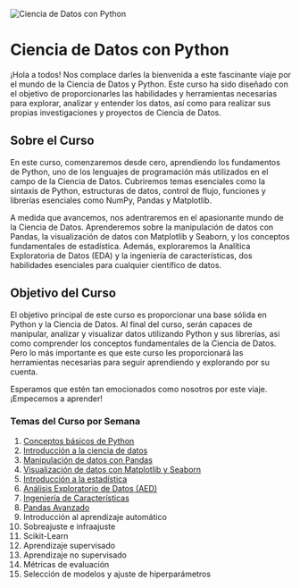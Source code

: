 ![Ciencia de Datos con Python](https://bafybeid5rbkyjz3p26xtmok5fuo4wyhbwzibpw7vnwb2w33clhyoac2vfq.ipfs.w3s.link/datascience.jpg)


# Ciencia de Datos con Python

¡Hola a todos! Nos complace darles la bienvenida a este fascinante viaje por el mundo de la Ciencia de Datos y Python. Este curso ha sido diseñado con el objetivo de proporcionarles las habilidades y herramientas necesarias para explorar, analizar y entender los datos, así como para realizar sus propias investigaciones y proyectos de Ciencia de Datos.

## Sobre el Curso

En este curso, comenzaremos desde cero, aprendiendo los fundamentos de Python, uno de los lenguajes de programación más utilizados en el campo de la Ciencia de Datos. Cubriremos temas esenciales como la sintaxis de Python, estructuras de datos, control de flujo, funciones y librerías esenciales como NumPy, Pandas y Matplotlib.

A medida que avancemos, nos adentraremos en el apasionante mundo de la Ciencia de Datos. Aprenderemos sobre la manipulación de datos con Pandas, la visualización de datos con Matplotlib y Seaborn, y los conceptos fundamentales de estadística. Además, exploraremos la Analítica Exploratoria de Datos (EDA) y la ingeniería de características, dos habilidades esenciales para cualquier científico de datos.

## Objetivo del Curso

El objetivo principal de este curso es proporcionar una base sólida en Python y la Ciencia de Datos. Al final del curso, serán capaces de manipular, analizar y visualizar datos utilizando Python y sus librerías, así como comprender los conceptos fundamentales de la Ciencia de Datos. Pero lo más importante es que este curso les proporcionará las herramientas necesarias para seguir aprendiendo y explorando por su cuenta.

Esperamos que estén tan emocionados como nosotros por este viaje. ¡Empecemos a aprender!

### Temas del Curso por Semana
1. [Conceptos básicos de Python](1%29%20Programacion%20Python/README.md)
2. [Introducción a la ciencia de datos](2%29%20Introduccion%20a%20la%20Ciencia%20de%20Datos/README.md)
3. [Manipulación de datos con Pandas](3%29%20Manipulacion%20de%20Datos%20con%20Pandas/README.md)
4. [Visualización de datos con Matplotlib y Seaborn](4%29%20Visualizacion%20de%20Datos/README.md)
5. [Introducción a la estadística](5%29%20Introduccion%20a%20Estadistica/README.md)
6. [Análisis Exploratorio de Datos (AED)](6%29%20Analisis%20Exploratorio%20de%20Datos/README.md)
7. [Ingeniería de Características](7%29%20Ingenieria%20de%20Caracteristicas/README.md)
8. [Pandas Avanzado](8%29%20Pandas%20Avanzado/README.md)
9. Introducción al aprendizaje automático
10. Sobreajuste e infraajuste
11. Scikit-Learn
12. Aprendizaje supervisado
13. Aprendizaje no supervisado
14. Métricas de evaluación
15. Selección de modelos y ajuste de hiperparámetros